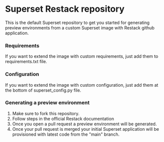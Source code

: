 # Superset Restack repository

This is the default Superset repository to get you started for generating preview environments from a custom Superset image with Restack github application.

### Requirements

If you want to extend the image with custom requirements, just add them to requirements.txt file.

### Configuration

If you want to extend the image with custom configuration, just add them at the bottom of superset_config.py file.

### Generating a preview environment

1. Make sure to fork this repository.
2. Follow steps in the official Restack documentation
3. Once you open a pull request a preview environment will be generated.
4. Once your pull request is merged your initial Superset application will be provisioned with latest code from the "main" branch.

